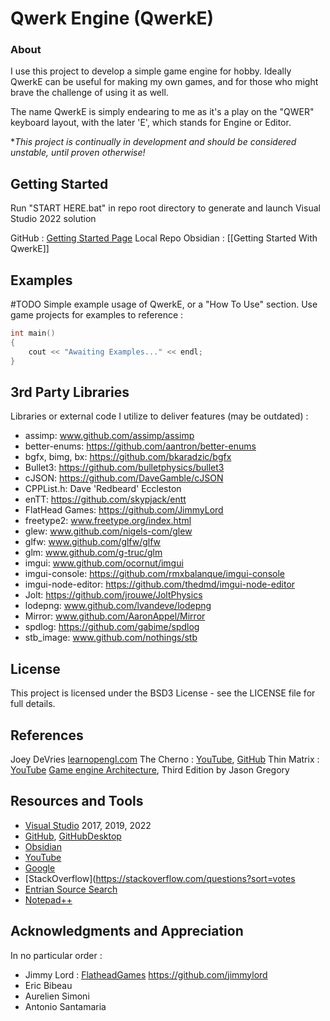 # Qwerk Engine (QwerkE)
### About
I use this project to develop a simple game engine for hobby.
Ideally QwerkE can be useful for making my own games, and for those who might brave the challenge of using it as well.

The name QwerkE is simply endearing to me as it's a play on the "QWER" keyboard layout, with the later 'E', which stands for Engine or Editor.

\**This project is continually in development and should be considered unstable, until proven otherwise!*
## Getting Started
Run "START HERE.bat" in repo root directory to generate and launch Visual Studio 2022 solution

GitHub : [Getting Started Page](https://github.com/AaronAppel/QwerkE/tree/master/Documentation/0.%20Getting%20Started%20With%20QwerkE)
Local Repo Obsidian : [[Getting Started With QwerkE]]

## Examples  
#TODO Simple example usage of QwerkE, or a "How To Use" section.
Use game projects for examples to reference :
~~~cpp
int main()
{
    cout << "Awaiting Examples..." << endl;
}  
~~~

## 3rd Party Libraries
Libraries or external code I utilize to deliver features (may be outdated) :
- assimp: www.github.com/assimp/assimp
- better-enums: https://github.com/aantron/better-enums
- bgfx, bimg, bx: https://github.com/bkaradzic/bgfx
- Bullet3: https://github.com/bulletphysics/bullet3
- cJSON: https://github.com/DaveGamble/cJSON
- CPPList.h: Dave 'Redbeard' Eccleston
- enTT: https://github.com/skypjack/entt
- FlatHead Games: https://github.com/JimmyLord
- freetype2: www.freetype.org/index.html
- glew: www.github.com/nigels-com/glew
- glfw: www.github.com/glfw/glfw
- glm: www.github.com/g-truc/glm
- imgui: www.github.com/ocornut/imgui
- imgui-console: https://github.com/rmxbalanque/imgui-console
- imgui-node-editor: https://github.com/thedmd/imgui-node-editor
- Jolt: https://github.com/jrouwe/JoltPhysics
- lodepng: www.github.com/lvandeve/lodepng
- Mirror: www.github.com/AaronAppel/Mirror
- spdlog: https://github.com/gabime/spdlog
- stb_image: www.github.com/nothings/stb

## License
This project is licensed under the BSD3 License - see the LICENSE file for full details.

## References
Joey DeVries [learnopengl.com](learnopengl.com)
The Cherno : [YouTube](https://www.youtube.com/user/TheChernoProject), [GitHub](https://github.com/TheCherno)
Thin Matrix : [YouTube](https://www.youtube.com/channel/UCUkRj4qoT1bsWpE_C8lZYoQ)
[Game engine Architecture](https://www.gameenginebook.com/), Third Edition by Jason Gregory

## Resources and Tools
- [Visual Studio](https://visualstudio.microsoft.com/vs/) 2017, 2019, 2022
- [GitHub](https://github.com/), [GitHubDesktop](https://desktop.github.com/)
- [Obsidian](https://obsidian.md/)
- [YouTube](https://www.youtube.com/watch?v=dQw4w9WgXcQ&pp=ygUXbmV2ZXIgZ29ubmEgZ2l2ZSB5b3UgdXA%3D)
- [Google](https://trex-runner.com/)
- [StackOverflow](https://stackoverflow.com/questions?sort=votes
- [Entrian Source Search](https://entrian.com/source-search/)
- [Notepad++](https://notepad-plus-plus.org/downloads/)

## Acknowledgments and Appreciation
In no particular order :
- Jimmy Lord : [FlatheadGames](http://www.flatheadgames.com)  https://github.com/jimmylord
- Eric Bibeau
- Aurelien Simoni
- Antonio Santamaria